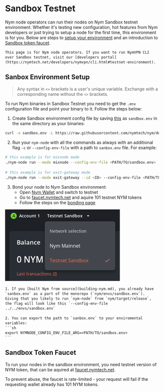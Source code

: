 # Sandbox Testnet

Nym node operators can run their nodes on Nym Sandbox testnet environment. Whether it's testing new configuration, hot features from Nym developers or just trying to setup a node for the first time, this environment is for you. Below are steps to [setup your environment](#sandbox-environment-setup) and an introduction to [Sandbox token faucet](#sandbox-token-faucet).

```admonish warning title=""
This page is for Nym node operators. If you want to run NymVPN CLI over Sandbox testnet, visit our [developers portal](https://nymtech.net/developers/nymvpn/cli.html#testnet-environment).
```

## Sanbox Environment Setup

> Any syntax in `<>` brackets is a user's unique variable. Exchange with a corresponding name without the `<>` brackets.

To run Nym binaries in Sandbox Testnet you need to get the `.env` configuration file and point your binary to it. Follow the steps below:


1. Create Sandbox environment config file by saving [this](https://raw.githubusercontent.com/nymtech/nym/develop/envs/sandbox.env) as `sandbox.env` in the same directory as your binaries:
```sh
curl -o sandbox.env -L https://raw.githubusercontent.com/nymtech/nym/develop/envs/sandbox.env
```

2. Run your `nym-node` with all the commands as always with an additional flag `-c` or `--config-env-file` with a path to `sanbox.env` file. For example:
```sh
# this example is for mixnode mode
./nym-node run --mode mixnode --config-env-file <PATH/TO/sandbox.env>

# this example is for exit-gateway mode
./nym-node run --mode exit-gateway --id <ID> --config-env-file <PATH/TO/sandbox.env> --public-ips "$(curl -4 https://ifconfig.me)" --hostname "<YOUR_DOMAIN>" --http-bind-address 0.0.0.0:8080 --mixnet-bind-address 0.0.0.0:1789 true --location <COUNTRY_FULL_NAME>
```

3. Bond your node to Nym Sandbox environment:
	- Open [Nym Wallet](https://nymtech.net/download/wallet) and switch to testnet
	- Go to [faucet.nymtech.net](https://faucet.nymtech.net) and aquire 101 testnet NYM tokens
	- Follow the steps on the [bonding page](nodes/bonding.md)

![](images/sandbox.png)

~~~admonish tip
1. If you [built Nym from source](building-nym.md), you already have `sanbox.env` as a part of the monorepo (`nym/envs/sandbox.env`). Giving that you likely to run `nym-node` from `nym/target/release`, the flag will look like this `--config-env-file ../../envs/sandbox.env`

2. You can export the path to `sanbox.env` to your enviromental variables:
```sh
export NYMNODE_CONFIG_ENV_FILE_ARG=<PATH/TO/sandbox.env>
```
~~~

## Sandbox Token Faucet

To run your nodes in the sandbox environment, you need testnet version of NYM token, that can be aquired at [faucet.nymtech.net](https://faucet.nymtech.net).

To prevent abuse, the faucet is rate-limited - your request will fail if the requesting wallet already has 101 NYM tokens.
